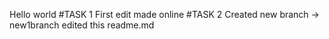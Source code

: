 Hello world
#TASK 1 
First edit made online 
#TASK 2 
Created new branch -> new1branch
edited this readme.md

